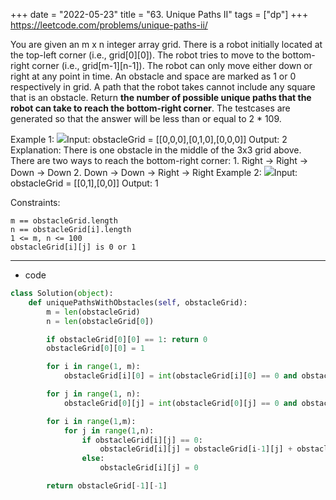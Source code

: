 +++ 
date = "2022-05-23"
title = "63. Unique Paths II"
tags = ["dp"]
+++
https://leetcode.com/problems/unique-paths-ii/

You are given an m x n integer array grid. There is a robot initially located at the top-left corner (i.e., grid[0][0]). The robot tries to move to the bottom-right corner (i.e., grid[m-1][n-1]). The robot can only move either down or right at any point in time.
An obstacle and space are marked as 1 or 0 respectively in grid. A path that the robot takes cannot include any square that is an obstacle.
Return __the number of possible unique paths that the robot can take to reach the bottom-right corner__.
The testcases are generated so that the answer will be less than or equal to 2 * 109.
 
Example 1:
![](https://assets.leetcode.com/uploads/2020/11/04/robot1.jpg)Input: obstacleGrid = [[0,0,0],[0,1,0],[0,0,0]] Output: 2 Explanation: There is one obstacle in the middle of the 3x3 grid above. There are two ways to reach the bottom-right corner: 1. Right -> Right -> Down -> Down 2. Down -> Down -> Right -> Right 
Example 2:
![](https://assets.leetcode.com/uploads/2020/11/04/robot2.jpg)Input: obstacleGrid = [[0,1],[0,0]] Output: 1 
 
Constraints:

	m == obstacleGrid.length
	n == obstacleGrid[i].length
	1 <= m, n <= 100
	obstacleGrid[i][j] is 0 or 1

---
- code
```py
class Solution(object):
    def uniquePathsWithObstacles(self, obstacleGrid):
        m = len(obstacleGrid)
        n = len(obstacleGrid[0])

        if obstacleGrid[0][0] == 1: return 0
        obstacleGrid[0][0] = 1

        for i in range(1, m):
            obstacleGrid[i][0] = int(obstacleGrid[i][0] == 0 and obstacleGrid[i-1][0] == 1)

        for j in range(1, n):
            obstacleGrid[0][j] = int(obstacleGrid[0][j] == 0 and obstacleGrid[0][j-1] == 1)

        for i in range(1,m):
            for j in range(1,n):
                if obstacleGrid[i][j] == 0:
                    obstacleGrid[i][j] = obstacleGrid[i-1][j] + obstacleGrid[i][j-1]
                else:
                    obstacleGrid[i][j] = 0

        return obstacleGrid[-1][-1]
```
